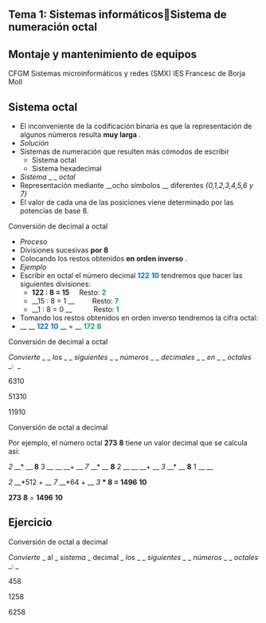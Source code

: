 ## Tema 1: Sistemas informáticosSistema de numeración octal

## Montaje y mantenimiento de equipos
CFGM Sistemas microinformáticos y redes (SMX)
IES Francesc de Borja Moll

## Sistema octal

* El inconveniente de la codificación binaria es que la representación de algunos números resulta  __muy larga__ \.
* _Solución_
* Sistemas de numeración que resulten más cómodos de escribir
  * Sistema octal
  * Sistema hexadecimal
* _Sistema_  _ _  _octal_
* Representación mediante  __ocho símbolos __ diferentes  _\{0\,1\,2\,3\,4\,5\,6 y 7\}_
* El valor de cada una de las posiciones viene determinado por las potencias de base 8\.

Conversión de decimal a octal

* _Proceso_
* Divisiones sucesivas  __por 8__
* Colocando los restos obtenidos  __en orden inverso__ \.
* _Ejemplo_
* Escribir en octal el número decimal  <span style="color:#0070C0"> __122__ </span>  <span style="color:#0070C0"> __10__ </span>  tendremos que hacer las siguientes divisiones:
  * __122 : 8 = 15__      Resto:  <span style="color:#00B050"> __2__ </span>
  * __15 : 8 = 1 __         Resto:  <span style="color:#00B050"> __7__ </span>
  * __1 : 8 = 0 __           Resto:  <span style="color:#00B050"> __1__ </span>
* Tomando los restos obtenidos en orden inverso tendremos la cifra octal:
* __                                                  __  <span style="color:#0070C0"> __122__ </span>  <span style="color:#0070C0"> __10__ </span>  __ = __  <span style="color:#00B050"> __172__ </span>  <span style="color:#00B050"> __8__ </span>

Conversión de decimal a octal

_Convierte_  _ _  _los_  _ _  _siguientes_  _ _  _números_  _ _  _decimales_  _ _  _en_  _ _  _octales_  _:  _

6310

51310

11910

Conversión de octal a decimal

Por ejemplo\, el número octal  __273__  __8__  tiene un valor decimal que se calcula así:

_2_  __\* __  __8__ 3 __	__  __\+ __  _7_  __\* __  __8__ 2 __	__  __\+ __  _3_  __\* __  __8__ 1 __ __

_2_  __\*512 	\+ __  _7_  __\*64 	\+ __  _3_  __\* 8 = 1496__  __10__

__273__  __8__  =  __1496__  __10__

## Ejercicio

Conversión de octal a decimal

_Convierte_  _ al _  _sistema_  _ decimal _  _los_  _ _  _siguientes_  _ _  _números_  _ _  _octales_  _: _

458

1258

6258

